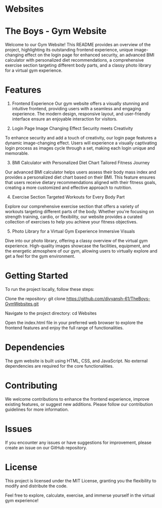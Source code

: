 # Websites

# The Boys - Gym Website

Welcome to our Gym Website! This README provides an overview of the project, highlighting its outstanding frontend experience, unique image-changing effect on the login page for enhanced security, an advanced BMI calculator with personalized diet recommendations, a comprehensive exercise section targeting different body parts, and a classy photo library for a virtual gym experience.

# Features
1. Frontend Experience
Our gym website offers a visually stunning and intuitive frontend, providing users with a seamless and engaging experience. The modern design, responsive layout, and user-friendly interface ensure an enjoyable interaction for visitors.

2. Login Page Image Changing Effect
Security meets Creativity

To enhance security and add a touch of creativity, our login page features a dynamic image-changing effect. Users will experience a visually captivating login process as images cycle through a set, making each login unique and memorable.

3. BMI Calculator with Personalized Diet Chart
Tailored Fitness Journey

Our advanced BMI calculator helps users assess their body mass index and provides a personalized diet chart based on their BMI. This feature ensures that users receive dietary recommendations aligned with their fitness goals, creating a more customized and effective approach to nutrition.

4. Exercise Section
Targeted Workouts for Every Body Part

Explore our comprehensive exercise section that offers a variety of workouts targeting different parts of the body. Whether you're focusing on strength training, cardio, or flexibility, our website provides a curated collection of exercises to help you achieve your fitness objectives.

5. Photo Library for a Virtual Gym Experience
Immersive Visuals

Dive into our photo library, offering a classy overview of the virtual gym experience. High-quality images showcase the facilities, equipment, and the energetic atmosphere of our gym, allowing users to virtually explore and get a feel for the gym environment.

# Getting Started
To run the project locally, follow these steps:

Clone the repository:
git clone https://github.com/divyansh-61/TheBoys-GymWebsites.git

Navigate to the project directory:
cd Websites

Open the index.html file in your preferred web browser to explore the frontend features and enjoy the full range of functionalities.

# Dependencies
The gym website is built using HTML, CSS, and JavaScript. No external dependencies are required for the core functionalities.

# Contributing

We welcome contributions to enhance the frontend experience, improve existing features, or suggest new additions. Please follow our contribution guidelines for more information.

# Issues

If you encounter any issues or have suggestions for improvement, please create an issue on our GitHub repository.

# License

This project is licensed under the MIT License, granting you the flexibility to modify and distribute the code.

Feel free to explore, calculate, exercise, and immerse yourself in the virtual gym experience!

